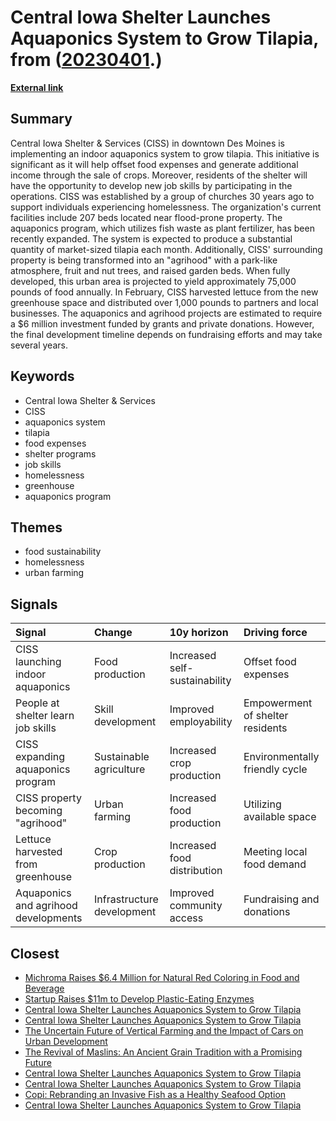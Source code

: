 # __Central Iowa Shelter Launches Aquaponics System to Grow Tilapia__, from ([20230401](https://kghosh.substack.com/p/20230401).)

__[External link](https://www.axios.com/local/des-moines/2023/03/20/shelter-desmoines-fish-farm-agrihood?utm_source=newsletter&utm_medium=email&utm_campaign=newsletter_axioswhatsnext&stream=science)__



## Summary

Central Iowa Shelter & Services (CISS) in downtown Des Moines is implementing an indoor aquaponics system to grow tilapia. This initiative is significant as it will help offset food expenses and generate additional income through the sale of crops. Moreover, residents of the shelter will have the opportunity to develop new job skills by participating in the operations. CISS was established by a group of churches 30 years ago to support individuals experiencing homelessness. The organization's current facilities include 207 beds located near flood-prone property. The aquaponics program, which utilizes fish waste as plant fertilizer, has been recently expanded. The system is expected to produce a substantial quantity of market-sized tilapia each month. Additionally, CISS' surrounding property is being transformed into an "agrihood" with a park-like atmosphere, fruit and nut trees, and raised garden beds. When fully developed, this urban area is projected to yield approximately 75,000 pounds of food annually. In February, CISS harvested lettuce from the new greenhouse space and distributed over 1,000 pounds to partners and local businesses. The aquaponics and agrihood projects are estimated to require a $6 million investment funded by grants and private donations. However, the final development timeline depends on fundraising efforts and may take several years.

## Keywords

* Central Iowa Shelter & Services
* CISS
* aquaponics system
* tilapia
* food expenses
* shelter programs
* job skills
* homelessness
* greenhouse
* aquaponics program

## Themes

* food sustainability
* homelessness
* urban farming

## Signals

| Signal                               | Change                     | 10y horizon                   | Driving force                    |
|:-------------------------------------|:---------------------------|:------------------------------|:---------------------------------|
| CISS launching indoor aquaponics     | Food production            | Increased self-sustainability | Offset food expenses             |
| People at shelter learn job skills   | Skill development          | Improved employability        | Empowerment of shelter residents |
| CISS expanding aquaponics program    | Sustainable agriculture    | Increased crop production     | Environmentally friendly cycle   |
| CISS property becoming "agrihood"    | Urban farming              | Increased food production     | Utilizing available space        |
| Lettuce harvested from greenhouse    | Crop production            | Increased food distribution   | Meeting local food demand        |
| Aquaponics and agrihood developments | Infrastructure development | Improved community access     | Fundraising and donations        |

## Closest

* [Michroma Raises $6.4 Million for Natural Red Coloring in Food and Beverage](d812f238b024d5a104cbb7c001ed400b)
* [Startup Raises $11m to Develop Plastic-Eating Enzymes](d2a5e5d3dad76d8880d6d322b26a8ab9)
* [Central Iowa Shelter Launches Aquaponics System to Grow Tilapia](9664582c42773260d250f25634078279)
* [Central Iowa Shelter Launches Aquaponics System to Grow Tilapia](9664582c42773260d250f25634078279)
* [The Uncertain Future of Vertical Farming and the Impact of Cars on Urban Development](ef74de2ae50dd0f311346505df7068c3)
* [The Revival of Maslins: An Ancient Grain Tradition with a Promising Future](7de6c4b68c071bd607debc0959aa0b7f)
* [Central Iowa Shelter Launches Aquaponics System to Grow Tilapia](9664582c42773260d250f25634078279)
* [Central Iowa Shelter Launches Aquaponics System to Grow Tilapia](9664582c42773260d250f25634078279)
* [Copi: Rebranding an Invasive Fish as a Healthy Seafood Option](b8f11dee06e44c6b4ecb80c98f502443)
* [Central Iowa Shelter Launches Aquaponics System to Grow Tilapia](9664582c42773260d250f25634078279)